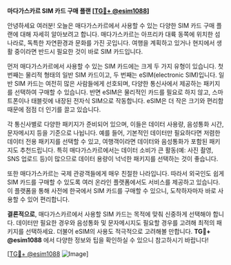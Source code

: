 **마다가스카르 SIM 카드 구매 플랜 [[TG💪+ @esim1088](https://t.me/s/esim1088)]**

안녕하세요 여러분! 오늘은 매다가스카르에서 사용할 수 있는 다양한 SIM 카드 구매 플랜에 대해 자세히 알아보려고 합니다. 매다가스카르는 아프리카 대륙 동쪽에 위치한 섬나라로, 독특한 자연환경과 문화를 가진 곳입니다. 여행을 계획하고 있거나 현지에서 생활 중이라면 반드시 필요한 것이 바로 SIM 카드입니다.

먼저 매다가스카르에서 사용할 수 있는 SIM 카드에는 크게 두 가지 유형이 있습니다. 첫 번째는 물리적 형태의 일반 SIM 카드이고, 두 번째는 eSIM(electronic SIM)입니다. 일반 SIM 카드는 여전히 많은 사람들에게 선호되며, 다양한 통신사에서 제공하는 패키지를 선택하여 구매할 수 있습니다. 반면 eSIM은 물리적인 카드를 필요로 하지 않고, 스마트폰이나 태블릿에 내장된 전자식 SIM으로 작동합니다. eSIM은 더 작은 크기와 편리함 때문에 점점 더 인기를 끌고 있습니다.

각 통신사별로 다양한 패키지가 준비되어 있으며, 이들은 데이터 사용량, 음성통화 시간, 문자메시지 등을 기준으로 나뉩니다. 예를 들어, 기본적인 데이터만 필요하다면 저렴한 데이터 전용 패키지를 선택할 수 있고, 여행객이라면 데이터와 음성통화가 포함된 패키지도 추천드립니다. 특히 매다가스카르에서는 데이터 소비가 큰 활동(예: 사진 촬영, SNS 업로드 등)이 많으므로 데이터 용량이 넉넉한 패키지를 선택하는 것이 좋습니다.

또한 매다가스카르는 국제 관광객들에게 매우 친절한 나라입니다. 따라서 외국인도 쉽게 SIM 카드를 구매할 수 있도록 여러 온라인 플랫폼에서도 서비스를 제공하고 있습니다. 이 플랫폼을 통해 사전에 한국에서 SIM 카드를 구매할 수 있으니, 도착하자마자 바로 사용할 수 있어 편리합니다.

**결론적으로**, 매다가스카르에서 사용할 SIM 카드는 목적에 맞춰 신중하게 선택해야 합니다. 데이터만 필요한 경우와 음성통화 및 문자메시지도 필요할 경우를 고려해 최적의 패키지를 선택하세요. 더불어 eSIM의 사용도 적극적으로 고려해볼 만합니다. **TG💪+ @esim1088** 에서 다양한 정보와 팁을 확인하실 수 있으니 참고하시기 바랍니다!

[[TG💪+ @esim1088](https://t.me/s/esim1088) ![Image](https://i.postimg.cc/Y0z9fWf4/image.png)]